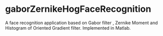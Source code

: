 # gaborZernikeHogFaceRecognition
A face recognition application based on Gabor filter , Zernike Moment and Histogram of Oriented Gradient filter. Implemented in Matlab.
